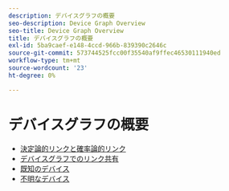 ```yaml
---
description: デバイスグラフの概要
seo-description: Device Graph Overview
seo-title: Device Graph Overview
title: デバイスグラフの概要
exl-id: 5ba9caef-e148-4ccd-966b-839390c2646c
source-git-commit: 573744525fcc00f35540af9ffec46530111940ed
workflow-type: tm+mt
source-wordcount: '23'
ht-degree: 0%

---
```


# デバイスグラフの概要

* [決定論的リンクと確率論的リンク](links.md)
* [デバイスグラフでのリンク共有](link-sharing.md)
* [既知のデバイス](known-device.md)
* [不明なデバイス](unknown-device.md)
